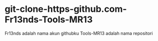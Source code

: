 # git-clone-https-github.com-Fr13nds-Tools-MR13
Fr13nds adalah nama akun githubku Tools-MR13 adalah nama repositori
